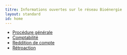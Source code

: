 ```yaml
---
titre: Informations ouvertes sur le réseau Bioénergie
layout: standard
id: home
---
```


* [Procédure générale](/procedure/)
* [Comptabilité](/comptabilite/)
* [Reddition de compte](/reddition/)
* [Rétroaction](/retroaction/)
